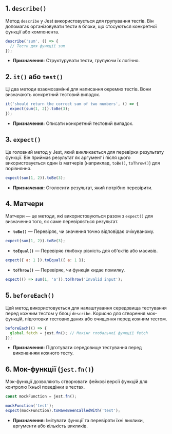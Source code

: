 ## 1. `describe()`

Метод `describe` у Jest використовується для групування тестів. Він допомагає організовувати тести в блоки, що стосуються конкретної функції або компонента.

```js
describe('sum', () => {
  // Тести для функції sum
});
```

- **Призначення:** Структурувати тести, групуючи їх логічно.

## 2. `it()` або `test()`

Ці два методи взаємозамінні для написання окремих тестів. Вони визначають конкретний тестовий випадок.

```js
it('should return the correct sum of two numbers', () => {
  expect(sum(1, 2)).toBe(3);
});
```

- **Призначення:** Описати конкретний тестовий випадок.

## 3. `expect()`

Це головний метод у Jest, який викликається для перевірки результату функції. Він приймає результат як аргумент і після цього використовується один із матчерів (наприклад, `toBe()`, `toThrow()`) для порівняння.

```js
expect(sum(1, 2)).toBe(3);
```

- **Призначення:** Оголосити результат, який потрібно перевірити.

## 4. **Матчери**

Матчери — це методи, які використовуються разом з `expect()` для визначення того, як саме перевіряється результат.

- **`toBe()`** — Перевіряє, чи значення точно відповідає очікуваному.

```js
expect(sum(1, 2)).toBe(3);
```

- **`toEqual()`** — Перевіряє глибоку рівність для об'єктів або масивів.

```js
expect({ a: 1 }).toEqual({ a: 1 });
```

- **`toThrow()`** — Перевіряє, чи функція кидає помилку.

```js
expect(() => sum(1, 'a')).toThrow('Invalid input');
```

## 5. **`beforeEach()`**

Цей метод використовується для налаштування середовища тестування перед кожним тестом у блоці `describe`. Корисно для створення мок-функцій, підготовки тестових даних або очищення перед кожним тестом.

```js
beforeEach(() => {
  global.fetch = jest.fn(); // Мокінг глобальної функції fetch
});
```

- **Призначення:** Підготувати середовище тестування перед виконанням кожного тесту.

## 6. **Мок-функції (`jest.fn()`)**

Мок-функції дозволяють створювати фейкові версії функцій для контролю їхньої поведінки в тестах.

```js
const mockFunction = jest.fn();

mockFunction('test');
expect(mockFunction).toHaveBeenCalledWith('test');
```

- **Призначення:** Імітувати функції та перевіряти їхні виклики, аргументи або кількість викликів.
